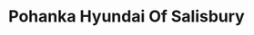 ---
title: "Pohanka Hyundai Of Salisbury"
url: /salisbury/pohanka-hyundai-of-salisbury/
shop: Autohaus
---